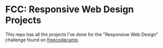 # FCC: Responsive Web Design Projects

This repo has all the projects I've done for the "Responsive Web Design" challenge found on [freecodecamp](https://www.freecodecamp.org/learn).
